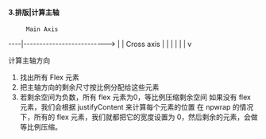 #### 3.排版|计算主轴

         Main Axis
----|-------------------------->
    |
    |
Cross axis
    |
    |
    |
    |
    |
    |
    v

计算主轴方向
1. 找出所有 Flex 元素
2. 把主轴方向的剩余尺寸按比例分配给这些元素
3. 若剩余空间为负数，所有 flex 元素为0，等比例压缩剩余空间
如果没有 flex 元素，我们会根据 justifyContent 来计算每个元素的位置
在 npwrap 的情况下，所有的 flex 元素，我们就都把它的宽度设置为 0，然后剩余的元素，会做等比例压缩。
   